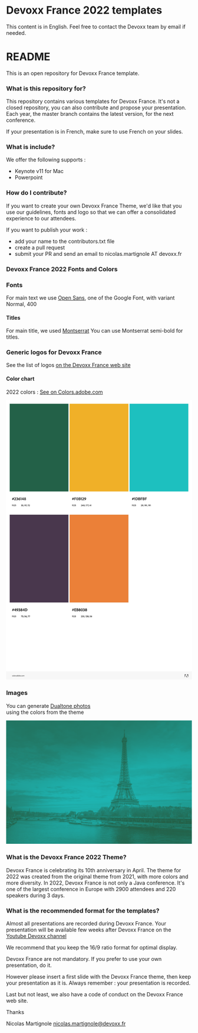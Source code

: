 # Devoxx France 2022 templates

This content is in English. Feel free to contact the Devoxx team by email if needed. 

# README #

This is an open repository for Devoxx France template.

### What is this repository for? ###

This repository contains various templates for Devoxx France. It's not a closed repository, you can also contribute and propose your presentation.
Each year, the master branch contains the latest version, for the next conference.

If your presentation is in French, make sure to use French on your slides.

### What is include? ####

We offer the following supports : 
- Keynote v11 for Mac
- Powerpoint

### How do I contribute? ###

If you want to create your own Devoxx France Theme, we'd like that you use our guidelines, fonts and logo so that we can offer a consolidated experience to our attendees.

If you want to publish your work : 

  - add your name to the contributors.txt file
  - create a pull request 
  - submit your PR and send an email to nicolas.martignole AT devoxx.fr 

### Devoxx France 2022 Fonts and Colors

### Fonts

For main text we use [Open Sans](https://fonts.google.com/specimen/Open+Sans), one of the Google Font, with variant Normal, 400

#### Titles

For main title, we used [Montserrat](https://www.google.com/fonts/specimen/Montserrat) 
You can use Montserrat semi-bold for titles.

### Generic logos for Devoxx France

See the list of logos [on the Devoxx France web site](https://www.devoxx.fr/logos-et-bannieres-2022/)


#### Color chart

2022 colors : 
[See on Colors.adobe.com](https://color.adobe.com/Devoxx-FR-2022-v2-color-theme-19678356)

![Devoxx FR 2022 colors](images/2022/colors_devoxx_fr_2022.jpeg)

### Images

You can generate [Dualtone photos](https://duotone.shapefactory.co/?i=ELy8RcnCgEo&f=313741&t=6bb884&q=wave)  
using the colors from the theme

![Devoxx FR 2022](photos/paris_eiffel_tower.png)

### What is the Devoxx France 2022 Theme?  

Devoxx France is celebrating its 10th anniversary in April. The theme for 2022 was created from the original theme
from 2021, with more colors and more diversity. In 2022, Devoxx France is not only a Java conference. It's one of the 
largest conference in Europe with 2900 attendees and 220 speakers during 3 days. 

### What is the recommended format for the templates? 

Almost all presentations are recorded during Devoxx France. Your presentation will be available few weeks after Devoxx France on the [Youtube Devoxx channel](https://www.youtube.com/channel/UCsVPQfo5RZErDL41LoWvk0A) 

We recommend that you keep the 16/9 ratio format for optimal display.

Devoxx France are not mandatory. If you prefer to use your own presentation, do it.

However please insert a first slide with the Devoxx France theme, then keep your presentation as it is. Always remember : your presentation is recorded. 

Last but not least, we also have a code of conduct on the Devoxx France web site.

Thanks

Nicolas Martignole
nicolas.martignole@devoxx.fr


